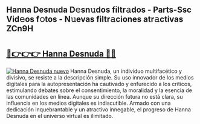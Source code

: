 ## Hanna Desnuda D𝚎sn𝚞dos filtr𝚊dos - Parts-Ssc Vid𝚎os f𝚘tos - N𝚞evas filtr𝚊ciones atr𝚊ctivas ZCn9H

# <h2><a href="http://mb0i2w.tromn.icu/?c=Hanna+Desnuda">🔗👉👉👉 Hanna Desnuda 🔗🔗</a></h2>

[![Hanna Desnuda nuevo](https://i.imgur.com/pEAQMta.gif)](http://mb0i2w.tromn.icu/?c=Hanna+Desnuda)
Hanna Desnuda, un individuo multifacético y divisivo, se resiste a la descripción simple. Su uso innovador de los medios digitales para la autopresentación ha cautivado y enfurecido a los críticos, estimulando debates sobre el consentimiento, la moralidad y la esencia de las comunidades en línea. Aunque su dirección futura no está clara, su influencia en los medios digitales es indiscutible. Armado con una dedicación inquebrantable y un atractivo innegable, el progreso de Hanna Desnuda en el universo virtual es ilimitado.

